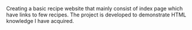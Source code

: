 Creating a basic recipe website that mainly consist of index page which have links to few recipes.
The project is developed to demonstrate HTML knowledge I have acquired.
